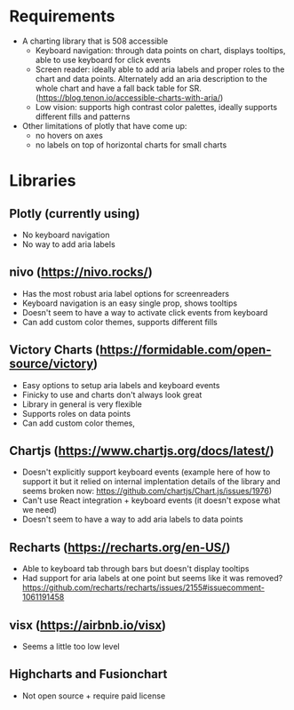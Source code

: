 # Requirements

- A charting library that is 508 accessible
  - Keyboard navigation: through data points on chart, displays tooltips, able to use keyboard for click events
  - Screen reader: ideally able to add aria labels and proper roles to the chart and data points. Alternately add an aria description to the whole chart and have a fall back table for SR. (https://blog.tenon.io/accessible-charts-with-aria/)
  - Low vision: supports high contrast color palettes, ideally supports different fills and patterns
- Other limitations of plotly that have come up:
  - no hovers on axes
  - no labels on top of horizontal charts for small charts

# Libraries

## Plotly (currently using)

- No keyboard navigation
- No way to add aria labels

## nivo (https://nivo.rocks/)

- Has the most robust aria label options for screenreaders
- Keyboard navigation is an easy single prop, shows tooltips
- Doesn't seem to have a way to activate click events from keyboard
- Can add custom color themes, supports different fills

## Victory Charts (https://formidable.com/open-source/victory)

- Easy options to setup aria labels and keyboard events
- Finicky to use and charts don't always look great
- Library in general is very flexible
- Supports roles on data points
- Can add custom color themes,

## Chartjs (https://www.chartjs.org/docs/latest/)

- Doesn't explicitly support keyboard events (example here of how to support it but it relied on internal implentation details of the library and seems broken now: https://github.com/chartjs/Chart.js/issues/1976)
- Can't use React integration + keyboard events (it doesn't expose what we need)
- Doesn't seem to have a way to add aria labels to data points

## Recharts (https://recharts.org/en-US/)

- Able to keyboard tab through bars but doesn't display tooltips
- Had support for aria labels at one point but seems like it was removed? https://github.com/recharts/recharts/issues/2155#issuecomment-1061191458

## visx (https://airbnb.io/visx)

- Seems a little too low level

## Highcharts and Fusionchart

- Not open source + require paid license
